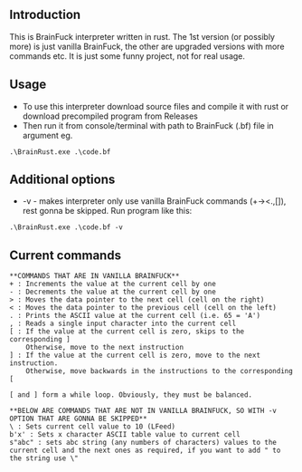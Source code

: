 ## Introduction
This is BrainFuck interpreter written in rust. The 1st version (or possibly more) is just vanilla BrainFuck, the other are upgraded versions with more commands etc. It is just some funny project, not for real usage.

## Usage
- To use this interpreter download source files and compile it with rust or download precompiled program from Releases
- Then run it from console/terminal with path to BrainFuck (.bf) file in argument eg.
```
.\BrainRust.exe .\code.bf
```

## Additional options
- -v - makes interpreter only use vanilla BrainFuck commands (+-><.,[]), rest gonna be skipped. Run program like this:
```
.\BrainRust.exe .\code.bf -v
```

## Current commands
```
**COMMANDS THAT ARE IN VANILLA BRAINFUCK**
+ : Increments the value at the current cell by one
- : Decrements the value at the current cell by one
> : Moves the data pointer to the next cell (cell on the right)
< : Moves the data pointer to the previous cell (cell on the left)
. : Prints the ASCII value at the current cell (i.e. 65 = 'A')
, : Reads a single input character into the current cell
[ : If the value at the current cell is zero, skips to the corresponding ]
    Otherwise, move to the next instruction
] : If the value at the current cell is zero, move to the next instruction.
    Otherwise, move backwards in the instructions to the corresponding [

[ and ] form a while loop. Obviously, they must be balanced.

**BELOW ARE COMMANDS THAT ARE NOT IN VANILLA BRAINFUCK, SO WITH -v OPTION THAT ARE GONNA BE SKIPPED**
\ : Sets current cell value to 10 (LFeed)
b'x' : Sets x character ASCII table value to current cell
s"abc" : sets abc string (any numbers of characters) values to the current cell and the next ones as required, if you want to add " to the string use \"
```